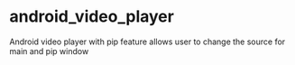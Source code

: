 # android_video_player
Android video player with pip feature allows user to change the source for main and pip window
